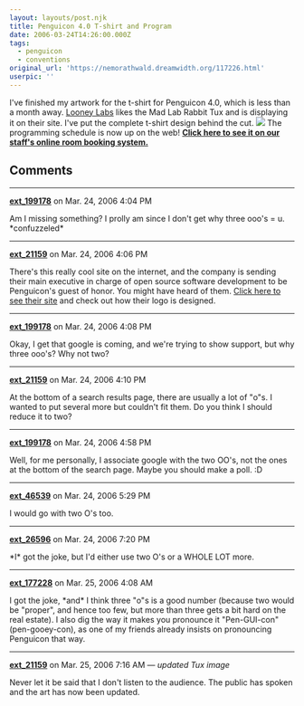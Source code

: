 ```yaml
---
layout: layouts/post.njk
title: Penguicon 4.0 T-shirt and Program
date: 2006-03-24T14:26:00.000Z
tags:
  - penguicon
  - conventions
original_url: 'https://nemorathwald.dreamwidth.org/117226.html'
userpic: ''
---
```

I've finished my artwork for the t-shirt for Penguicon 4.0, which is less than a month away. [Looney Labs](http://www.wunderland.com/WhatsOld/2006/WN.03.23.06.html) likes the Mad Lab Rabbit Tux and is displaying it on their site. I've put the complete t-shirt design behind the cut. ![](http://wiki.penguicon.org/penguicon4tshirt) The programming schedule is now up on the web! **[Click here to see it on our staff's online room booking system.](http://peanut.mtu.net/tentative/)**

## Comments

---

**[ext_199178](https://www.dreamwidth.org/users/ext_199178)** on Mar. 24, 2006 4:04 PM

Am I missing something? I prolly am since I don't get why three ooo's = u. \*confuzzeled\*

---

**[ext_21159](https://www.dreamwidth.org/users/ext_21159)** on Mar. 24, 2006 4:06 PM

There's this really cool site on the internet, and the company is sending their main executive in charge of open source software development to be Penguicon's guest of honor. You might have heard of them. [Click here to see their site](http://www.google.com/) and check out how their logo is designed.

---

**[ext_199178](https://www.dreamwidth.org/users/ext_199178)** on Mar. 24, 2006 4:08 PM

Okay, I get that google is coming, and we're trying to show support, but why three ooo's? Why not two?

---

**[ext_21159](https://www.dreamwidth.org/users/ext_21159)** on Mar. 24, 2006 4:10 PM

At the bottom of a search results page, there are usually a lot of "o"s. I wanted to put several more but couldn't fit them. Do you think I should reduce it to two?

---

**[ext_199178](https://www.dreamwidth.org/users/ext_199178)** on Mar. 24, 2006 4:58 PM

Well, for me personally, I associate google with the two OO's, not the ones at the bottom of the search page. Maybe you should make a poll. :D

---

**[ext_46539](https://www.dreamwidth.org/users/ext_46539)** on Mar. 24, 2006 5:29 PM

I would go with two O's too.

---

**[ext_26596](https://www.dreamwidth.org/users/ext_26596)** on Mar. 24, 2006 7:20 PM

\*I\* got the joke, but I'd either use two O's or a WHOLE LOT more.

---

**[ext_177228](https://www.dreamwidth.org/users/ext_177228)** on Mar. 25, 2006 4:08 AM

I got the joke, \*and\* I think three "o"s is a good number (because two would be "proper", and hence too few, but more than three gets a bit hard on the real estate). I also dig the way it makes you pronounce it "Pen-GUI-con" (pen-gooey-con), as one of my friends already insists on pronouncing Penguicon that way.

---

**[ext_21159](https://www.dreamwidth.org/users/ext_21159)** on Mar. 25, 2006 7:16 AM — *updated Tux image*

Never let it be said that I don't listen to the audience. The public has spoken and the art has now been updated.
